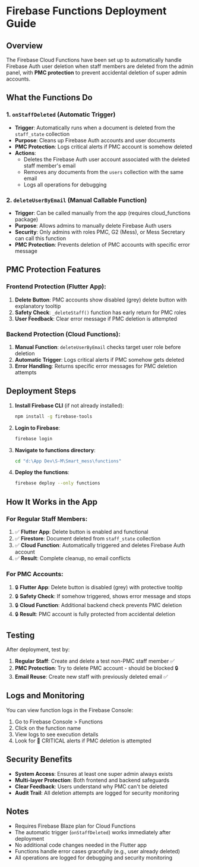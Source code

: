 # Firebase Functions Deployment Guide

## Overview
The Firebase Cloud Functions have been set up to automatically handle Firebase Auth user deletion when staff members are deleted from the admin panel, with **PMC protection** to prevent accidental deletion of super admin accounts.

## What the Functions Do

### 1. `onStaffDeleted` (Automatic Trigger)
- **Trigger**: Automatically runs when a document is deleted from the `staff_state` collection
- **Purpose**: Cleans up Firebase Auth accounts and user documents
- **PMC Protection**: Logs critical alerts if PMC account is somehow deleted
- **Actions**:
  - Deletes the Firebase Auth user account associated with the deleted staff member's email
  - Removes any documents from the `users` collection with the same email
  - Logs all operations for debugging

### 2. `deleteUserByEmail` (Manual Callable Function)
- **Trigger**: Can be called manually from the app (requires cloud_functions package)
- **Purpose**: Allows admins to manually delete Firebase Auth users
- **Security**: Only admins with roles PMC, G2 (Mess), or Mess Secretary can call this function
- **PMC Protection**: Prevents deletion of PMC accounts with specific error message

## PMC Protection Features

### Frontend Protection (Flutter App):
1. **Delete Button**: PMC accounts show disabled (grey) delete button with explanatory tooltip
2. **Safety Check**: `_deleteStaff()` function has early return for PMC roles
3. **User Feedback**: Clear error message if PMC deletion is attempted

### Backend Protection (Cloud Functions):
1. **Manual Function**: `deleteUserByEmail` checks target user role before deletion
2. **Automatic Trigger**: Logs critical alerts if PMC somehow gets deleted
3. **Error Handling**: Returns specific error messages for PMC deletion attempts

## Deployment Steps

1. **Install Firebase CLI** (if not already installed):
   ```bash
   npm install -g firebase-tools
   ```

2. **Login to Firebase**:
   ```bash
   firebase login
   ```

3. **Navigate to functions directory**:
   ```bash
   cd "d:\App Dev\S-M\Smart_mess\functions"
   ```

4. **Deploy the functions**:
   ```bash
   firebase deploy --only functions
   ```

## How It Works in the App

### For Regular Staff Members:
1. ✅ **Flutter App**: Delete button is enabled and functional
2. ✅ **Firestore**: Document deleted from `staff_state` collection  
3. ✅ **Cloud Function**: Automatically triggered and deletes Firebase Auth account
4. ✅ **Result**: Complete cleanup, no email conflicts

### For PMC Accounts:
1. 🔒 **Flutter App**: Delete button is disabled (grey) with protective tooltip
2. 🔒 **Safety Check**: If somehow triggered, shows error message and stops
3. 🔒 **Cloud Function**: Additional backend check prevents PMC deletion
4. 🔒 **Result**: PMC account is fully protected from accidental deletion

## Testing

After deployment, test by:
1. **Regular Staff**: Create and delete a test non-PMC staff member ✅
2. **PMC Protection**: Try to delete PMC account - should be blocked 🔒
3. **Email Reuse**: Create new staff with previously deleted email ✅

## Logs and Monitoring

You can view function logs in the Firebase Console:
1. Go to Firebase Console > Functions
2. Click on the function name
3. View logs to see execution details
4. Look for 🚨 CRITICAL alerts if PMC deletion is attempted

## Security Benefits

- **System Access**: Ensures at least one super admin always exists
- **Multi-layer Protection**: Both frontend and backend safeguards
- **Clear Feedback**: Users understand why PMC can't be deleted
- **Audit Trail**: All deletion attempts are logged for security monitoring

## Notes

- Requires Firebase Blaze plan for Cloud Functions
- The automatic trigger (`onStaffDeleted`) works immediately after deployment
- No additional code changes needed in the Flutter app
- Functions handle error cases gracefully (e.g., user already deleted)
- All operations are logged for debugging and security monitoring
